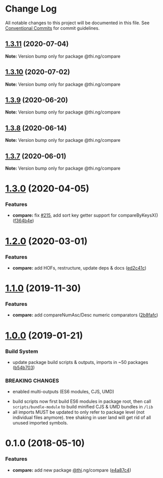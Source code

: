 # Change Log

All notable changes to this project will be documented in this file.
See [Conventional Commits](https://conventionalcommits.org) for commit guidelines.

## [1.3.11](https://github.com/thi-ng/umbrella/compare/@thi.ng/compare@1.3.10...@thi.ng/compare@1.3.11) (2020-07-04)

**Note:** Version bump only for package @thi.ng/compare





## [1.3.10](https://github.com/thi-ng/umbrella/compare/@thi.ng/compare@1.3.9...@thi.ng/compare@1.3.10) (2020-07-02)

**Note:** Version bump only for package @thi.ng/compare





## [1.3.9](https://github.com/thi-ng/umbrella/compare/@thi.ng/compare@1.3.8...@thi.ng/compare@1.3.9) (2020-06-20)

**Note:** Version bump only for package @thi.ng/compare





## [1.3.8](https://github.com/thi-ng/umbrella/compare/@thi.ng/compare@1.3.7...@thi.ng/compare@1.3.8) (2020-06-14)

**Note:** Version bump only for package @thi.ng/compare





## [1.3.7](https://github.com/thi-ng/umbrella/compare/@thi.ng/compare@1.3.6...@thi.ng/compare@1.3.7) (2020-06-01)

**Note:** Version bump only for package @thi.ng/compare





# [1.3.0](https://github.com/thi-ng/umbrella/compare/@thi.ng/compare@1.2.2...@thi.ng/compare@1.3.0) (2020-04-05)


### Features

* **compare:** fix [#215](https://github.com/thi-ng/umbrella/issues/215), add sort key getter support for compareByKeysX() ([f364b4e](https://github.com/thi-ng/umbrella/commit/f364b4e62dcd2ed13689a1ef97799cb53af3ef71))





# [1.2.0](https://github.com/thi-ng/umbrella/compare/@thi.ng/compare@1.1.4...@thi.ng/compare@1.2.0) (2020-03-01)


### Features

* **compare:** add HOFs, restructure, update deps & docs ([ed2c41c](https://github.com/thi-ng/umbrella/commit/ed2c41c120f6447b05022d74e510017a1f4a6257))





# [1.1.0](https://github.com/thi-ng/umbrella/compare/@thi.ng/compare@1.0.10...@thi.ng/compare@1.1.0) (2019-11-30)

### Features

* **compare:** add compareNumAsc/Desc numeric comparators ([2b8fafc](https://github.com/thi-ng/umbrella/commit/2b8fafc9eca040b649ade479203537bbd9ba54ef))

# [1.0.0](https://github.com/thi-ng/umbrella/compare/@thi.ng/compare@0.1.12...@thi.ng/compare@1.0.0) (2019-01-21)

### Build System

* update package build scripts & outputs, imports in ~50 packages ([b54b703](https://github.com/thi-ng/umbrella/commit/b54b703))

### BREAKING CHANGES

* enabled multi-outputs (ES6 modules, CJS, UMD)

- build scripts now first build ES6 modules in package root, then call
  `scripts/bundle-module` to build minified CJS & UMD bundles in `/lib`
- all imports MUST be updated to only refer to package level
  (not individual files anymore). tree shaking in user land will get rid of
  all unused imported symbols.

<a name="0.1.0"></a>
# 0.1.0 (2018-05-10)

### Features

* **compare:** add new package [@thi](https://github.com/thi).ng/compare ([e4a87c4](https://github.com/thi-ng/umbrella/commit/e4a87c4))
